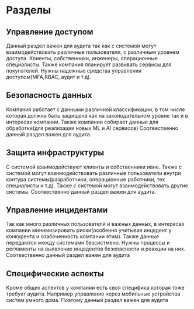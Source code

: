 # Разделы

 ## Управление доступом

 Данный раздел важен для аудита так как с системой могут взаимодействовать различные пользователи, с различным уровнем доступа. Клиенты, собственники, инженеры, операционные специалисты. Также компания планирует развивать сервисы для покупателей. Нужны надежные средства управления доступом(MFA,RBAC, аудит и т.д). 

 ## Безопасность данных

 Компания работает с данными различной классификации, в том числе которая должна быть защищена как на законодательном уровне так и в интересах компании. Также компании собирает данные для обработки(для реализации новых ML и AI сервисов) Соотвественно данный раздел важен для аудита.

 ## Защита инфраструктуры

 С системой взаимодействуют клиенты и собственники ивне. Также с системой могут взаимодействовать различные пользователи внутри контура системы(разработчики, операционные работники, тех специалисты и т.д). Также с системой могут взаимодействовать другие системы. Соотвественно данный раздел важен для аудита.

 ## Управление инцидентами

 Так как много различных пользователй и важных данных, в интересах компании минимизировать риски(особенно учитывая инцедент у конкурента и озабоченность компании этим). Также данные передаются между системами безсистмено. Нужны процессы и регламенты на выявление инцедентов безопасности и реакции на них. Соотвественно данный раздел важен для аудита

 ## Специфические аспекты

 Кроме общих аспектов у компании есть своя специфика которая тоже требует аудита. Например управление через мобильные устройства систем умного дома. Поэтому данный раздел важен для аудита